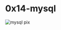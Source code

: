# 0x14-mysql
![mysql pix](https://www.bleepstatic.com/content/hl-images/2022/05/31/mysql.png?rand=173590642)

